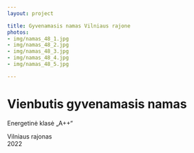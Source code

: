 ```yaml
---
layout: project

title: Gyvenamasis namas Vilniaus rajone
photos:
- img/namas_48_1.jpg
- img/namas_48_2.jpg
- img/namas_48_3.jpg
- img/namas_48_4.jpg
- img/namas_48_5.jpg

---
```

<h1>Vienbutis gyvenamasis namas</h1>
<p>Energetinė klasė „A++“</p>
<p>Vilniaus rajonas<br/>2022</p>
